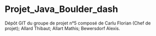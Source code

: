 # Projet_Java_Boulder_dash
Dépôt GIT du groupe de projet n°5 composé de Carlu Florian (Chef de projet); Allard Thibaut; Allart Mathis; Bewersdorf Alexis.
